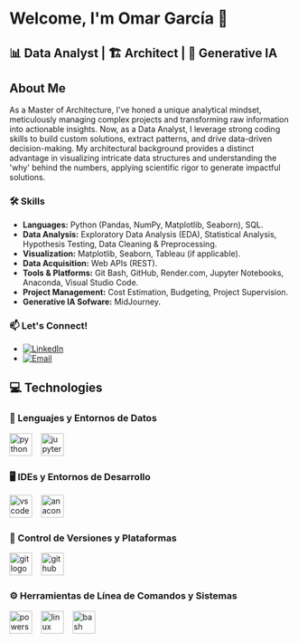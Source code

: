# Welcome, I'm  Omar García 👋

## 📊 Data Analyst | 🏗️ Architect | 🤖 Generative IA 

## About Me

As a Master of Architecture, I've honed a unique analytical mindset, meticulously managing complex projects and transforming raw information into actionable insights. Now, as a Data Analyst, I leverage strong coding skills to build custom solutions, extract patterns, and drive data-driven decision-making. My architectural background provides a distinct advantage in visualizing intricate data structures and understanding the 'why' behind the numbers, applying scientific rigor to generate impactful solutions.

### 🛠️ Skills

* **Languages:** Python (Pandas, NumPy, Matplotlib, Seaborn), SQL.
* **Data Analysis:** Exploratory Data Analysis (EDA), Statistical Analysis, Hypothesis Testing, Data Cleaning & Preprocessing.
* **Visualization:** Matplotlib, Seaborn, Tableau (if applicable).
* **Data Acquisition:** Web APIs (REST).
* **Tools & Platforms:** Git Bash, GitHub, Render.com, Jupyter Notebooks, Anaconda, Visual Studio Code.
* **Project Management:** Cost Estimation, Budgeting, Project Supervision.
* **Generative IA Sofware:** MidJourney.

### 📫 Let's Connect!

* [![LinkedIn](https://img.shields.io/badge/LinkedIn-@OmarGarcia-0077B5?style=for-the-badge&logo=linkedin&logoColor=white&labelColor=101010)](https://www.linkedin.com/in/arq-omargarcia/)
* [![Email](https://img.shields.io/badge/Email-omargarcialo%40hotmail.com-D14836?style=for-the-badge&logo=gmail&logoColor=white&labelColor=101010)](mailto:omargarcialo@hotmail.com)

## 💻 Technologies

### 🐍 Lenguajes y Entornos de Datos
<div align="left">
  <img src="https://skillicons.dev/icons?i=python" height="40" alt="python logo" />
  <img width="8" />
  <img src="https://skillicons.dev/icons?i=jupyter" height="40" alt="jupyter notebook logo" />
</div>

### 🖥️ IDEs y Entornos de Desarrollo
<div align="left">
  <img src="https://skillicons.dev/icons?i=vscode" height="40" alt="vscode logo" />
  <img width="8" />
  <img src="https://skillicons.dev/icons?i=anaconda" height="40" alt="anaconda logo" />
</div>

### 🚀 Control de Versiones y Plataformas
<div align="left">
  <img src="https://skillicons.dev/icons?i=git" height="40" alt="git logo" />
  <img width="8" />
  <img src="https://skillicons.dev/icons?i=github" height="40" alt="github logo" />
</div>

### ⚙️ Herramientas de Línea de Comandos y Sistemas
<div align="left">
  <img src="https://skillicons.dev/icons?i=powershell" height="40" alt="powershell logo" />
  <img width="8" />
  <img src="https://skillicons.dev/icons?i=linux" height="40" alt="linux logo" />
  <img width="8" />
  <img src="https://skillicons.dev/icons?i=bash" height="40" alt="bash logo" />
</div>


<!--
**Talelfe/Talelfe** is a ✨ _special_ ✨ repository because its `README.md` (this file) appears on your GitHub profile.

Here are some ideas to get you started:

- 🔭 I’m currently working on ...
- 🌱 I’m currently learning ...
- 👯 I’m looking to collaborate on ...
- 🤔 I’m looking for help with ...
- 💬 Ask me about ...
- 📫 How to reach me: ...
- 😄 Pronouns: ...
- ⚡ Fun fact: ...
-->
